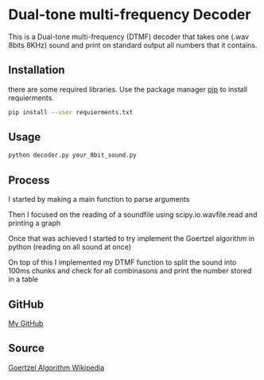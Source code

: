 # Dual-tone multi-frequency Decoder

This is a Dual-tone multi-frequency (DTMF) decoder that takes one (.wav
8bits 8KHz) sound and print on standard output all numbers that it contains.

## Installation

there are some required libraries.
Use the package manager [pip](https://pip.pypa.io/en/stable/) to install 
requierments.

```bash
pip install --user requierments.txt
```

## Usage

```python
python decoder.py your_8bit_sound.py
```

## Process

I started by making a main function to parse arguments

Then I focused on the reading of a soundfile using scipy.io.wavfile.read 
and printing a graph

Once that was achieved I started to try implement 
the Goertzel algorithm in python (reading on all sound at once)

On top of this I implemented my DTMF function 
to split the sound into 100ms chunks and check for all combinasons 
and print the number stored in a table

## GitHub

[My GitHub](https://github.com/topodoco/octave.genest-jenny)

## Source

[Goertzel Algorithm Wikipedia](https://en.wikipedia.org/wiki/Goertzel_algorithm)